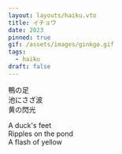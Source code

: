 ```yaml
---
layout: layouts/haiku.vto
title: イチョウ
date: 2023
pinned: true
gif: /assets/images/ginkgo.gif
tags:
  - haiku
draft: false
---
```


<!-- jp -->

鴨の足
<br>
池にさざ波
<br>
黄の閃光

<!-- endjp -->

<!-- en -->

A duck's feet
<br>
Ripples on the pond
<br>
A flash of yellow

<!-- enden -->
